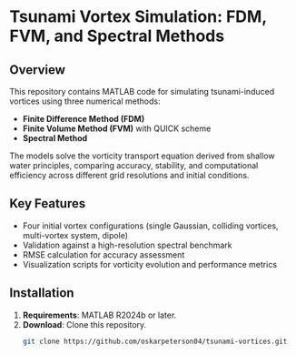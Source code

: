 # Tsunami Vortex Simulation: FDM, FVM, and Spectral Methods

## Overview  
This repository contains MATLAB code for simulating tsunami-induced vortices using three numerical methods:  
- **Finite Difference Method (FDM)**  
- **Finite Volume Method (FVM)** with QUICK scheme  
- **Spectral Method**  

The models solve the vorticity transport equation derived from shallow water principles, comparing accuracy, stability, and computational efficiency across different grid resolutions and initial conditions.  

## Key Features  
- Four initial vortex configurations (single Gaussian, colliding vortices, multi-vortex system, dipole)  
- Validation against a high-resolution spectral benchmark  
- RMSE calculation for accuracy assessment  
- Visualization scripts for vorticity evolution and performance metrics  

## Installation  
1. **Requirements**: MATLAB R2024b or later.  
2. **Download**: Clone this repository.  
   ```bash  
   git clone https://github.com/oskarpeterson04/tsunami-vortices.git  
